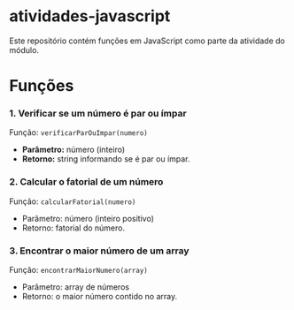 # atividades-javascript

Este repositório contém funções em JavaScript como parte da atividade do módulo.

# Funções

### 1. Verificar se um número é par ou ímpar

Função: `verificarParOuImpar(numero)`

- **Parâmetro:** número (inteiro)
- **Retorno:** string informando se é par ou ímpar.

### 2. Calcular o fatorial de um número

Função: `calcularFatorial(numero)`

- Parâmetro: número (inteiro positivo)
- Retorno: fatorial do número.

### 3. Encontrar o maior número de um array

Função: `encontrarMaiorNumero(array)`

- Parâmetro: array de números
- Retorno: o maior número contido no array.
